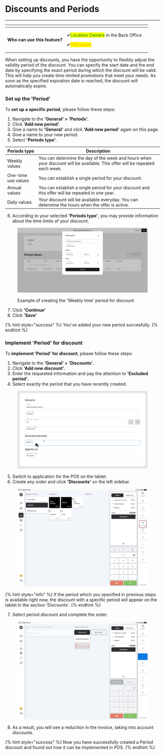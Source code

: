 # Discounts and Periods

***

<table data-card-size="large" data-view="cards" data-full-width="false"><thead><tr><th></th><th></th><th></th></tr></thead><tbody><tr><td><strong>Who can use this feature?</strong></td><td><p><span data-gb-custom-inline data-tag="emoji" data-code="2714">✔</span><mark style="color:green;">Location Owners</mark> in the Back Office</p><p><span data-gb-custom-inline data-tag="emoji" data-code="2714">✔</span><mark style="color:orange;">POS users</mark> </p></td><td></td></tr></tbody></table>

When setting up discounts, you have the opportunity to flexibly adjust the validity period of the discount. You can specify the start date and the end date by specifying the exact period during which the discount will be valid. This will help you create time-limited promotions that meet your needs. As soon as the specified expiration date is reached, the discount will automatically expire.

### Set up the 'Period'

To **set up a specific period**, please follow these steps:

1. Navigate to the **'General' > 'Periods'.**&#x20;
2. Click **'Add new period'.**
3. Give a name to **'General'** and click **'Add new period'** again on this page.
4. Give a name to your new period.
5. Select **'Periods type'.**

| Periods type        | Description                                                                                                                  |
| ------------------- | ---------------------------------------------------------------------------------------------------------------------------- |
| Weekly values       | You can determine the day of the week and hours when your discount will be available. This offer will be repeated each week. |
| One-time use values | You can establish a single period for your discount.                                                                         |
| Annual values       | You can establish a single period for your discount and this offer will be repeated in one year.                             |
| Daily values        | Your discount will be available everyday. You can determine the hours when the offer is active.                              |

6. According to your selected **'Periods type'**, you may provide information about the time limits of your discount.

<figure><img src="../../.gitbook/assets/periods.jpg" alt=""><figcaption><p>Example of creating the 'Weekly time' period for discount</p></figcaption></figure>

7. Click **'Continue'**
8. Click **'Save'**

{% hint style="success" %}
You've added your new period succesfully.
{% endhint %}

### Implement 'Period' for discount

To **implement 'Period' for discount**, please follow these steps:

1. Navigate to the **'General' > 'Discounts'.**
2. Click **'Add new discount'.**
3. Enter the requested information and pay the attention to **'Excluded period'.**
4. Select exactly the period that you have recently created.

<figure><img src="../../.gitbook/assets/2023-07-22_14-14-53.png" alt=""><figcaption></figcaption></figure>

5. Switch to application for the POS on the tablet.
6. Create any order and click **'Discounts'** on the left sidebar.

<figure><img src="../../.gitbook/assets/discounts-periods.jpg" alt=""><figcaption></figcaption></figure>

{% hint style="info" %}
If the period which you specified in previous steps is available right now, the discount with a specific period will appear on the tablet in the section 'Discounts'.&#x20;
{% endhint %}

7. Select period discount and complete the order.

<figure><img src="../../.gitbook/assets/periods (1).jpg" alt=""><figcaption></figcaption></figure>

8. As a result, you will see a reduction in the invoice, taking into account discounts.

{% hint style="success" %}
Now you have successfully created a Period discount and found out how it can be implemented in POS.
{% endhint %}
